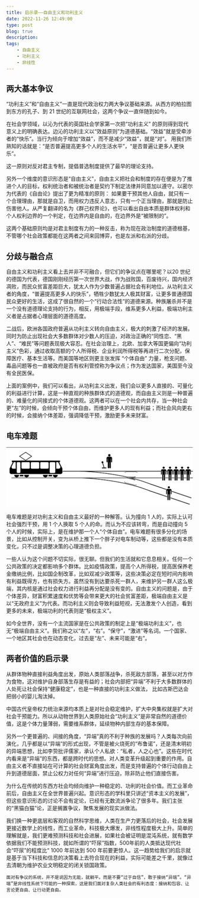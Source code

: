 ```yaml
---
title: 启示录——自由主义和功利主义
date: 2022-11-26 12:49:00
type: post
blog: true
description: 
tags:
    - 自由主义
    - 功利主义
    - 非线性
---
```




## 两大基本争议

“功利主义”和“自由主义”一直是现代政治权力两大争议基础来源。从西方的柏拉图到东方的孔子、到 21 世纪的互联网社会，这两个争议一直伴随到如今。

在社会学领域，以沁为代表的英国社会学家第一次把“功利主义” 的原则得到现代意义上的明确表达。边沁的功利主义以“效益原则”为道德基础。“效益”就是受牵涉者的“快乐”。当行为倾向于增加“效益”，而不是减少“效益”，就是“对”。 用我们所熟知的话就是：“是否普遍提高更多个人的生活水平”，“是否普遍让更多人更快乐”。

这一原则对反对君主专制，提倡普选制度提供了最早的理论支持。

另外一个维度的意识形态是“自由主义”，自由主义把社会和制度的存在便是为了推进个人的目标，权利统治者和被统治者是契约下制定法律并同意加以遵守。以密尔为代表的《自由论》提出了更为精准的原则： 如果要干预其他人自由，就只有一个合理理由，那就是自卫，而用权力违反人意志，只有一个正当理由，那就是防止伤害他人。从严复翻译的名为《群己权界论》，也可以看出自由本质是群体权利和个人权利边界的一个判定，在边界内是自由的，在边界外是“被限制的”。

这两个基础原则均是对君主制度有力的一种反击，称为现在政治制度的道德根基，不管哪个社会政策都能在这两者之间来回博弈，也是左派和右派的分歧。

## 分歧与融合点

自由主义和功利主义看上去并非不可融合，但它们的争议点在哪里呢？以20 世纪的德国为代表，德国刚刚经历第一次世界大战，作为战败国，百废待兴，国内经济凋败，而民众贫富差距巨大，犹太人作为少数普遍占据社会有利地位。从功利主义者的角度，“普遍提高更多人的快乐”，牺牲少数犹太人极其财富，让更多普通德国民众更好的生活，这成了很自然的一个“行动合法性”的道德来源。种族屠杀并不是一个没有道德理论支持的行为，相反，用极端手段，维系更多人利益，极端功利主义者是占据者心理层面的道德高度。

二战后，欧洲各国政府普遍从功利主义转向自由主义，极大的刺激了经济的发展。同时为防止出现社会大多数群体对少数人的压迫，对政治正确的“同性恋、“黑人”、“难民”等问题表现极大容忍。在社会治理上，北欧、加拿大等国更偏向“功利主义”色彩，通过收取高额的个人所得税、企业利润所得税等再进行二次分配，保障医疗、基本生活等。而美国等地区则更主张发挥 “个体自由” 力量，枪支问题、毒品问题等也一直被政府是否有权利管控称为争议点；作为发达国家，美国至今没有全民医保。

上面的案例中，我们可以看出，从功利主义出发，我们会以更多人直接的、可量化的利益进行计算，这是一种直观的种族群体式的道德观，而自由主义则是一种普遍的、难量化的间接式的个体道德观。这两者可以在一个社会内共存，当一种社会更“左”的时候，会倾向干预个体自由，而维护更多人的现有利益；而社会风向更右的时候，会接纳个体差距，强调降低干预，激励更多未来财富。


## 电车难题

![](../assets/2022-11-26-14-28-42.png)

电车难题是对功利主义和自由主义最好的一种解答。认为撞向 1 人的，实际上认可社会强烈干预，用 1 个人换取 5 个人的命。而认为不应该转弯，而是自动撞向 5 个人的时候，实际上，是在维护那一个人“个体自由”。电车难题有很多分化的场景，比如从控制开关，变为从桥上推下一个胖子对电车制动等，这些都是没有本质变化，只不过是调整决策的心理道德负担。


一些人认为这个问题不切实际，很无聊。但我们的生活就和它息息相关。任何一个公共政策的决定都影响多个群体。比如疫情政策，提高个人所得税，提高医保养老金缴纳比例，比如国企制改革，比如双减少政策等，这些决策必定在短时间内影响有利益既得方，也有损失方。虽然没有到达要杀死一群人，来维护另一群人这么极端，其内核是通过社会权力进行利益再分配是没有变的。自由主义的问题是，由于个体差异，财富积累速度和优势等会带来更大的社会贫富差距，极端自由主义是以“无政府主义”为代表。而功利主义则会导致利益短视，无法激发个人创造，看到更多的未来，极端功利的代表则是“极权主义”。

如今全世界，没有一个主流国家是在公共政策的制定上是“极端功利主义”，也无“极端自由主义”。我们称之以“左”，“右”。“保守”，“激进”等名词。一个国家、一个地区其社会也在动态变化，过去是“左”、未来可能是“右”。



## 两者价值的启示录


从群体物种直接利益角度出发，原始人类部落战争，杀死敌方部落，甚至以对方作为食物，这对维护自身部落生存是有益的；社会内部把“异端”不利于大多数群体的人处死让社会保持“健康稳定”，也是一种直接的功利主义做法， 比如古斯巴达会把弱小的婴儿淘汰掉。

中国古代皇帝权力统治来源均本质上是对社会稳定维护，扩大中央集权就是扩大对社会干预能力。所以从动物世界到人类原始社会“功利主义”是非常自然的道德价值，这是个体力量薄弱，需要维系群体，延续物种内部生存的基本保障。

另外一个更普遍的、间接的角度，“异端”真的不利于种族的发展吗？人类每次向前演化，几乎都是以“异端”的形式出现，不管是被火烧死的“布鲁诺”，还是清末明初的异端思想，比如李贽批评儒家，承认个人私欲：“私者，人之心也”。这些在时代内看来是“异端”的东西，都是跨时代的思想。对人类变革升级起到重要的作用。自由主义者不直接站在可计算的社会财富角度出发，而是支持普遍的个体行动自由上升到道德层面，禁止公权力对任何“异端”进行压迫，除非防止他们直接伤害。



为什么在传统的东西方社会均倾向维护一种稳定的、功利的社会价值。而工业革命前后，自由主义在全世界普遍兴起。意识形态的学科里只讲述“资本主义的发展”，但这些意识形态的讨论不会有定论，已经有无数流派争论了很多年。我们主张的“黑猫白猫”论，正是搁置争议，聚焦发展的现实派做法。


我们换一种更底层和客观的自然科学思维，人类在生产力更落后的社会，社会发展更接近数学上的线性，而工业革命，科技极大爆发，非线性程度极大上升。简单的理解就是，我们更难预测科技和社会进展，如果社会被证明是混沌系统，就有数学依据我们不能预测科技，就如所谓的“吓尿”指数，500年前的人类抵达现代社会“吓尿”的程度比“ 1000 年前达到 500 年前要更惊人。这一趋势给我们的启示就是基于当下科技和信息的决策看上去符合现在的利益，实际可能差之千里，就像过去清朝为维护农业文明稳定的闭关锁国政策。

`面对有争议的系统，并不是说因为无能，就躺平。而是不要“过于自信”，敢于接纳“异端”。“异端”是非线性系统下可能的一种探索，这是我们面对复杂人类社会的有利态度：接纳和包容、让言论更自由、让行动更自由。`

​